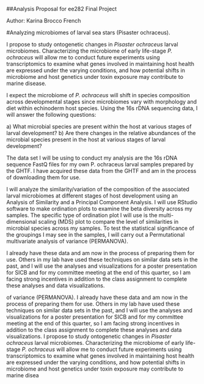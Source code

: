 ##Analysis Proposal for ee282 Final Project

Author: Karina Brocco French

#Analyzing microbiomes of larval sea stars (Pisaster ochraceus).

I propose to study ontogenetic changes in *Pisaster ochraceus* larval microbiomes. Characterizing the microbiome of early life-stage *P. ochraceus* will allow me to conduct future experiments using transcriptomics to examine what genes involved in maintaining host health are expressed under the varying conditions, and how potential shifts in microbiome and host genetics under toxin exposure may contribute to marine disease. 

I expect the microbiome of *P. ochraceus* will shift in species composition across developmental stages since microbiomes vary with morphology and diet within echinoderm host species. Using the 16s rDNA sequencing data, I will answer the following questions: 

a) What microbial species are present within the host at various stages of larval development? 
b) Are there changes in the relative abundances of the microbial species present in the host at various stages of larval development? 

The data set I will be using to conduct my analysis are the 16s rDNA sequence FastQ files for my own P. ochraceus larval samples prepared by the GHTF. I have acquired these data from the GHTF and am in the process of downloading them for use.

I will analyze the similarity/variation of the composition of the associated larval microbiomes at different stages of host development using an Analysis of Similarity and a Principal Component Analysis. I will  use RStudio software to make ordination plots to examine the beta diversity across my samples. The specific type of ordination plot I will use is the multi-dimensional scaling (MDS) plot to compare the level of similarities in microbial species across my samples. To test the statistical significance of the groupings I may see in the samples, I will carry out a Permutational multivariate analysis of variance (PERMANOVA). 

I already have these data and am now in the process of preparing them for use. Others in my lab have used these techniques on similar data sets in the past, and I will use the analyses and visualizations for a poster presentation for SICB and for my committee meeting at the end of this quarter, so I am facing strong incentives in addition to the class assignment to complete these analyses and data visualizations. 


of variance (PERMANOVA). 
I already have these data and am now in the process of preparing them for use. Others in my lab have used these techniques on similar data sets in the past, and I will use the analyses and visualizations for a poster presentation for SICB and for my committee meeting at the end of this quarter, so I am facing strong incentives in addition to the class assignment to complete these analyses and data visualizations. 
I propose to study ontogenetic changes in *Pisaster ochraceus* larval microbiomes. Characterizing the microbiome of early life-stage *P. ochraceus* will allow me to conduct future experiments using transcriptomics to examine what genes involved in maintaining host health are expressed under the varying conditions, and how potential shifts in microbiome and host genetics under toxin exposure may contribute to marine disea


